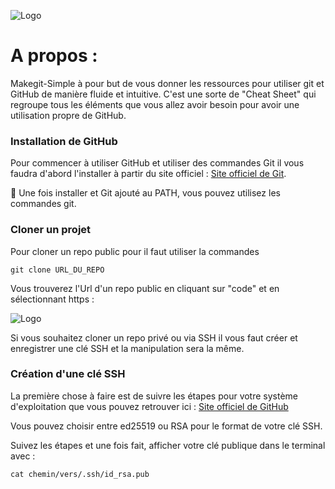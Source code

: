 ![Logo](https://i.imgur.com/8yebMs8.jpeg)

# A propos :

Makegit-Simple à pour but de vous donner les ressources pour utiliser git et GitHub de manière fluide et intuitive. C'est une sorte de "Cheat Sheet" qui regroupe tous les éléments que vous allez avoir besoin pour avoir une utilisation propre de GitHub.


### Installation de GitHub

Pour commencer à utiliser GitHub et utiliser des commandes Git il vous faudra d'abord l'installer à partir du site officiel : [Site officiel de Git](https://git-scm.com/downloads).

🎉 Une fois installer et Git ajouté au PATH, vous pouvez utilisez les commandes git.

### Cloner un projet

Pour cloner un repo public pour il faut utiliser la commandes

```
git clone URL_DU_REPO
```
Vous trouverez l'Url d'un repo public en cliquant sur "code" et en sélectionnant https :

![Logo](https://i.imgur.com/6hGpGFx.png)


Si vous souhaitez cloner un repo privé ou via SSH il vous faut créer et enregistrer une clé SSH et la manipulation sera la même.

### Création d'une clé SSH

La première chose à faire est de suivre les étapes pour votre système d'exploitation que vous pouvez retrouver ici : [Site officiel de GitHub](https://docs.github.com/en/authentication/connecting-to-github-with-ssh/generating-a-new-ssh-key-and-adding-it-to-the-ssh-agent)

Vous pouvez choisir entre ed25519 ou RSA pour le format de votre clé SSH.

Suivez les étapes et une fois fait, afficher votre clé publique dans le terminal avec :

```
cat chemin/vers/.ssh/id_rsa.pub
```

